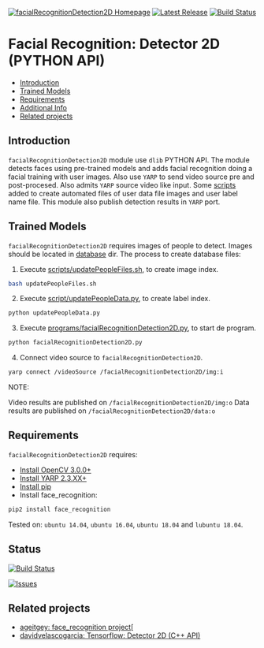 [![facialRecognitionDetection2D Homepage](https://img.shields.io/badge/facialRecognitionDetection2D-develop-orange.svg)](https://github.com/davidvelascogarcia/facialRecognitionDetection2D/tree/develop/docs) [![Latest Release](https://img.shields.io/github/tag/davidvelascogarcia/facialRecognitionDetection2D.svg?label=Latest%20Release)](https://github.com/davidvelascogarcia/facialRecognitionDetection2D/tags) [![Build Status](https://travis-ci.org/davidvelascogarcia/facialRecognitionDetection2D.svg?branch=develop)](https://travis-ci.org/davidvelascogarcia/facialRecognitionDetection2D)

# Facial Recognition: Detector 2D (PYTHON API)

- [Introduction](#introduction)
- [Trained Models](#trained-models)
- [Requirements](#requirements)
- [Additional Info](#additional-info)
- [Related projects](#related-projects)


## Introduction

`facialRecognitionDetection2D` module use `dlib` PYTHON API. The module detects faces using pre-trained models and adds facial recognition doing a facial training with user images. Also use `YARP` to send video source pre and post-procesed. Also admits `YARP` source video like input. Some [scripts](./scripts) added to create automated files of user data file images and user label name file. This module also publish detection results in `YARP` port.


## Trained Models

`facialRecognitionDetection2D` requires images of people to detect. Images should be located in [database](./database) dir. 
The process to create database files:

1. Execute [scripts/updatePeopleFiles.sh](./scripts), to create image index.
```bash
bash updatePeopleFiles.sh
```
2. Execute [script/updatePeopleData.py](./scripts), to create label index.
```python
python updatePeopleData.py
```
3. Execute [programs/facialRecognitionDetection2D.py](./programs), to start de program.
```python
python facialRecognitionDetection2D.py
```
4. Connect video source to `facialRecognitionDetection2D`.
```bash
yarp connect /videoSource /facialRecognitionDetection2D/img:i
```

NOTE:

Video results are published on `/facialRecognitionDetection2D/img:o`
Data results are published on `/facialRecognitionDetection2D/data:o`

## Requirements

`facialRecognitionDetection2D` requires:

* [Install OpenCV 3.0.0+](https://github.com/roboticslab-uc3m/installation-guides/blob/master/install-opencv.md)
* [Install YARP 2.3.XX+](https://github.com/roboticslab-uc3m/installation-guides/blob/master/install-yarp.md)
* [Install pip](https://github.com/roboticslab-uc3m/installation-guides/blob/master/install-pip.md)
* Install face_recognition:
```bash
pip2 install face_recognition
```

Tested on: `ubuntu 14.04`, `ubuntu 16.04`, `ubuntu 18.04` and `lubuntu 18.04`.


## Status

[![Build Status](https://travis-ci.org/davidvelascogarcia/facialRecognitionDetection2D.svg?branch=develop)](https://travis-ci.org/davidvelascogarcia/facialRecognitionDetection2D)

[![Issues](https://img.shields.io/github/issues/davidvelascogarcia/facialRecognitionDetection2D.svg?label=Issues)](https://github.com/davidvelascogarcia/facialRecognitionDetection2D/issues)

## Related projects

* [ageitgey: face_recognition project](https://github.com/ageitgey/face_recognition)[
* [davidvelascogarcia: Tensorflow: Detector 2D (C++ API)](https://github.com/davidvelascogarcia/tensorflowDetection2D)
